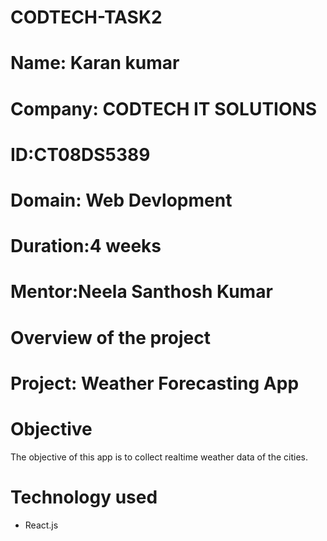 # CODTECH-TASK2
# Name: Karan kumar
# Company: CODTECH IT SOLUTIONS
# ID:CT08DS5389
# Domain: Web Devlopment
# Duration:4 weeks
# Mentor:Neela Santhosh Kumar

# Overview of the project
# Project: Weather Forecasting App
# Objective
The objective of this app is to collect realtime  weather data of the cities.
# Technology used
* React.js
  

